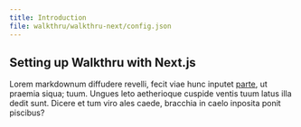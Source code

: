 ```yaml
---
title: Introduction
file: walkthru/walkthru-next/config.json
---
```


## Setting up Walkthru with Next.js

Lorem markdownum diffudere revelli, fecit viae hunc inputet
[parte](http://adiacet.org/), ut praemia siqua; tuum. Ungues leto aetherioque
cuspide ventis tuum latus illa dedit sunt. Dicere et tum viro ales caede,
bracchia in caelo inposita ponit piscibus?
